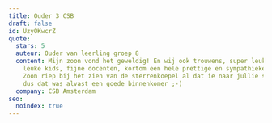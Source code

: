 ```yaml
---
title: Ouder 3 CSB
draft: false
id: UzyOKwcrZ
quote:
  stars: 5
  auteur: Ouder van leerling groep 8
  content: Mijn zoon vond het geweldig! En wij ook trouwens, super leuk gedaan,
    leuke kids, fijne docenten, kortom een hele prettige en sympathieke indruk!
    Zoon riep bij het zien van de sterrenkoepel al dat ie naar jullie school wil
    dus dat was alvast een goede binnenkomer ;-)
  company: CSB Amsterdam
seo:
  noindex: true
---
```

